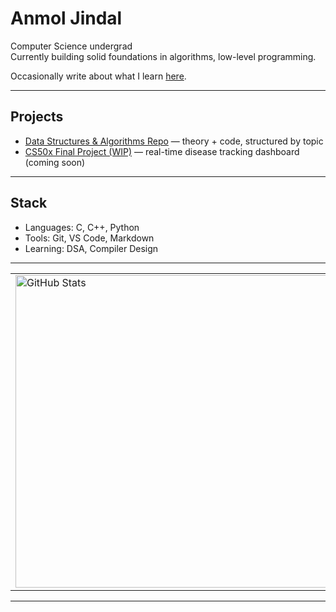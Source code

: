 # Anmol Jindal

Computer Science undergrad  
Currently building solid foundations in algorithms, low-level programming.

Occasionally write about what I learn [here](https://medium.com/@timelessrecall).

---

## Projects

- [Data Structures & Algorithms Repo](https://github.com/TheTimelessRecall/Data-Structures-Algorithms) — theory + code, structured by topic
- [CS50x Final Project (WIP)](https://github.com/TheTimelessRecall) — real-time disease tracking dashboard (coming soon)

---

## Stack

- Languages: C, C++, Python
- Tools: Git, VS Code, Markdown
- Learning: DSA, Compiler Design

---


<table>
  <tr>
    <td><img src="https://github-readme-stats.vercel.app/api?username=TheTimelessRecall&show_icons=true&count_private=true&hide_title=true&theme=dark" alt="GitHub Stats" width="500"/></td>
    <td><img src="https://github-readme-streak-stats.herokuapp.com/?user=TheTimelessRecall&theme=dark&hide_border=true" alt="GitHub Streak" width="500"/></td>
  </tr>
</table>


---



